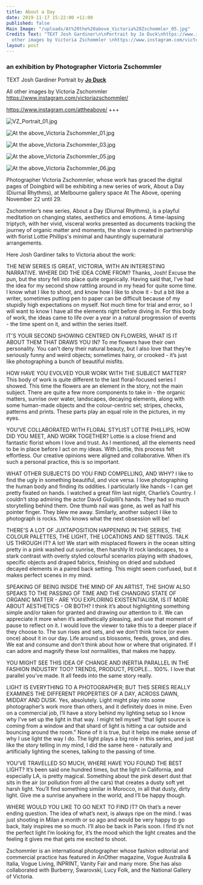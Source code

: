 ```yaml
---
title: About a Day
date: 2019-11-17 15:22:00 +11:00
published: false
Main Image: "/uploads/At%20the%20above_Victoria%20Zschommler_05.jpg"
Credits Text: "TEXT Josh Gardiner\n\nPortrait by Jo Duck\nhttps://www.instagram.com/jo_duck/\n\nAll
  other images by Victoria Zschommler \nhttps://www.instagram.com/victoriazschommler/\n\nhttps://www.instagram.com/attheabove/\n+++\n"
layout: post
---
```


### an exhibition by Photographer Victoria Zschommler

TEXT Josh Gardiner
Portrait by **[Jo Duck](https://www.instagram.com/jo_duck/)**

All other images by Victoria Zschommler 
https://www.instagram.com/victoriazschommler/

https://www.instagram.com/attheabove/
+++

![VZ_Portrait_01.jpg](/uploads/VZ_Portrait_01.jpg)

![At the above_Victoria Zschommler_01.jpg](/uploads/At%20the%20above_Victoria%20Zschommler_01.jpg)

![At the above_Victoria Zschommler_03.jpg](/uploads/At%20the%20above_Victoria%20Zschommler_03.jpg)

![At the above_Victoria Zschommler_05.jpg](/uploads/At%20the%20above_Victoria%20Zschommler_05.jpg)

![At the above_Victoria Zschommler_06.jpg](/uploads/At%20the%20above_Victoria%20Zschommler_06.jpg)

Photographer Victoria Zschommler, whose work has graced the digital pages of Doingbird will be exhibiting a new series of work, About a Day (Diurnal Rhythms), at Melbourne gallery space At The Above, opening November 22 until 29. 

Zschommler’s new series, About a Day (Diurnal Rhythms), is a playful meditation on changing states, aesthetics and emotions. A time-lapsing triptych, with her vivid, visceral works presented as documents tracking the journey of organic matter and moments, the show is created in partnership with florist Lottie Phillips's minimal and hauntingly supernatural arrangements.

Here Josh Gardiner talks to Victoria about the work: 

THE NEW SERIES IS GREAT, VICTORIA, WITH AN INTERESTING NARRATIVE. WHERE DID THE IDEA COME FROM?
Thanks, Josh! Excuse the pun, but the story fell into place quite organically. Having said that, I’ve had the idea for my second show rattling around in my head for quite some time. I know what I like to shoot, and know how I like to show it - but a bit like a writer, sometimes putting pen to paper can be difficult because of my stupidly high expectations on myself. Not much time for trial and error, so I will want to know I have all the elements right before diving in. For this body of work, the ideas came to life over a year in a natural progression of events - the time spent on it, and within the series itself.

IT'S YOUR SECOND SHOWING CENTRED ON FLOWERS, WHAT IS IT ABOUT THEM THAT DRAWS YOU IN?
To me flowers have their own personality. You can’t deny their natural beauty, but I also love that they’re seriously funny and weird objects; sometimes hairy, or crooked - it’s just like photographing a bunch of beautiful misfits. 

HOW HAVE YOU EVOLVED YOUR WORK WITH THE SUBJECT MATTER? 
This body of work is quite different to the last floral-focused series I showed. This time the flowers are an element in the story, not the main subject. There are quite a few more components to take in - the organic matters, sunrise over water, landscapes, decaying elements, along with some human-made objects and the colour-centric set; stripes, checks, patterns and prints. These parts play an equal role in the pictures, in my eyes.

YOU'VE COLLABORATED WITH FLORAL STYLIST LOTTIE PHILLIPS, HOW DID YOU MEET, AND WORK TOGETHER?
Lottie is a close friend and fantastic florist whom I love and trust. As I mentioned, all the elements need to be in place before I act on my ideas. With Lottie, this process felt effortless. Our creative opinions were aligned and collaborative. When it’s such a personal practice, this is so important.

WHAT OTHER SUBJECTS DO YOU FIND COMPELLING, AND WHY?
I like to find the ugly in something beautiful, and vice versa. I love photographing the human body and finding its oddities. I particularly like hands - I can get pretty fixated on hands. I watched a great film last night, Charlie’s Country. I couldn’t stop admiring the actor David Gulpilil’s hands. They had so much storytelling behind them. One thumb nail was gone, as well as half his pointer finger. They blew me away. Similarly, another subject I like to photograph is rocks. Who knows what the next obsession will be!

THERE'S A LOT OF JUXTAPOSITION HAPPENING IN THE SERIES, THE COLOUR PALETTES, THE LIGHT, THE LOCATIONS AND SETTINGS. TALK US THROUGH IT?
A lot! We start with misplaced flowers in the ocean sitting pretty in a pink washed out sunrise, then harshly lit rock landscapes, to a stark contrast with overly styled colourful scenarios playing with shadows, specific objects and draped fabrics, finishing on dried and subdued decayed elements in a paired back setting. This might seem confused, but it makes perfect scenes in my mind.

SPEAKING OF BEING INSIDE THE MIND OF AN ARTIST, THE SHOW ALSO SPEAKS TO THE PASSING OF TIME AND THE CHANGING STATE OF ORGANIC MATTER - ARE YOU EXPLORING EXISTENTIALISM, IS IT MORE ABOUT AESTHETICS - OR BOTH?
I think it’s about highlighting something simple and/or taken for granted and drawing our attention to it. We can appreciate it more when it’s aesthetically pleasing, and use that moment of pause to reflect on it. I would love the viewer to take this to a deeper place if they choose to. The sun rises and sets, and we don’t think twice (or even once) about it in our day. Life around us blossoms, feeds, grows, and dies. We eat and consume and don’t think about how or where that originated. If I can adore and magnify these lost normalities, that makes me happy.

YOU MIGHT SEE THIS IDEA OF CHANGE AND INERTIA PARALLEL IN THE FASHION INDUSTRY TOO? TRENDS, PRODUCT, PEOPLE…
100%. I love that parallel you’ve made. It all feeds into the same story really.

LIGHT IS EVERYTHING TO A PHOTOGRAPHER; BUT THIS SERIES REALLY EXAMINES THE DIFFERENT PROPERTIES OF A DAY, ACROSS DAWN, MIDDAY AND DUSK.
Yes, absolutely. Light might play into some photographer’s work more than others, and it definitely does in mine. Even on a commercial job, I’ll have a story behind my lighting setup so I know why I’ve set up the light in that way. I might tell myself “that light source is coming from a window and that shard of light is hitting a car outside and bouncing around the room.” None of it is true, but it helps me make sense of why I use light the way I do. The light plays a big role in this series, and just like the story telling in my mind, I did the same here - naturally and artificially lighting the scenes, talking to the passing of time.

YOU'VE TRAVELLED SO MUCH, WHERE HAVE YOU FOUND THE BEST LIGHT?
It’s been said one hundred times, but the light in California, and especially LA, is pretty magical. Something about the pink desert dust that sits in the air (or pollution from all the cars) that creates a dusty soft yet harsh light. You’ll find something similar in Morocco, in all that dusty, dirty light. Give me a sunrise anywhere in the world, and I’ll be happy though.

WHERE WOULD YOU LIKE TO GO NEXT TO FIND IT?
Oh that’s a never ending question. The idea of what’s next, is always ripe on the mind. I was just shooting in Milan a month or so ago and would be very happy to go back, Italy inspires me so much. I’ll also be back in Paris soon. I find it’s not the perfect light I’m looking for, it’s the mood which the light creates and the feeling it gives me that gets me excited to shoot.

Zschommler is an international photographer whose fashion editorial and commercial practice has featured in AnOther magazine, Vogue Australia & Italia, Vogue Living, INPRINT, Vanity Fair and many more. She has also collaborated with Burberry, Swarovski, Lucy Folk, and the National Gallery of Victoria.
